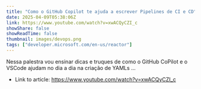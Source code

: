 ```yaml
---
title: "Como o GitHub Copilot te ajuda a escrever Pipelines de CI e CD"
date: 2025-04-09T05:38:06Z
link: https://www.youtube.com/watch?v=xwACQyCZI_c
showShare: false
showReadTime: false
thumbnail: images/devops.png
tags: ["developer.microsoft.com/en-us/reactor"]
---
```

Nessa palestra vou ensinar dicas e truques de como o GitHub CoPilot e o VSCode ajudam no dia a dia na criação de YAMLs ...

- Link to article: https://www.youtube.com/watch?v=xwACQyCZI_c